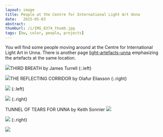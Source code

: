 ```yaml
---
layout: image
title: People at the Centre for International Light Art Unna
date:   2015-05-03
abstract: 
thumburl: /i/IMG_8374_thumb.jpg
tags: [bw, color, people, projects]
---
```

You will find some people moving around at the Centre for International Light Art in Unna. There is another page [light-artefacts-unna]({{site.url}}/light-artefacts-unna) emphasizing the artefacts at the same location. 

![]({{site.url}}/i/IMG_8374.jpg)THIRD BREATH by James Turrell
{:.left}

![]({{site.url}}/i/IMG_8282.jpg)THE REFLECTING CORRIDOR by Olafur Eliasson
{:.right}

![]({{site.url}}/i/IMG_8347.jpg)
{:.left}

![]({{site.url}}/i/IMG_8275.jpg)
{:.right}

TUNNEL OF TEARS FOR UNNA by Keith Sonnier
![]({{site.url}}/i/IMG_8258.jpg)

![]({{site.url}}/i/IMG_8256.jpg)
{:.right}

![]({{site.url}}/i/IMG_8355.jpg)